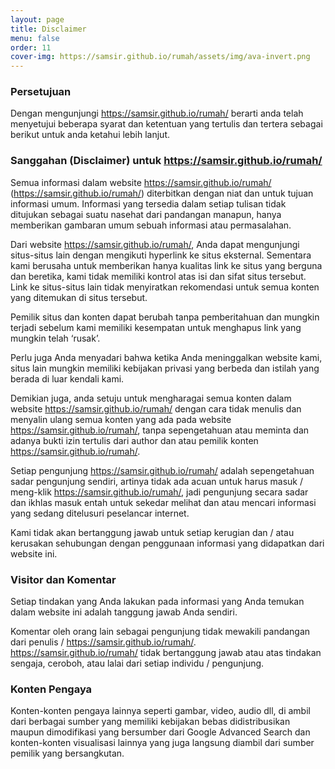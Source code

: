 ```yaml
---
layout: page
title: Disclaimer
menu: false
order: 11
cover-img: https://samsir.github.io/rumah/assets/img/ava-invert.png
---
```


### Persetujuan

Dengan mengunjungi https://samsir.github.io/rumah/ berarti anda telah menyetujui beberapa syarat dan ketentuan yang tertulis dan tertera sebagai berikut untuk anda ketahui lebih lanjut.

### Sanggahan (Disclaimer) untuk https://samsir.github.io/rumah/

Semua informasi dalam website https://samsir.github.io/rumah/ (https://samsir.github.io/rumah/) diterbitkan dengan niat dan untuk tujuan informasi umum. Informasi yang tersedia dalam setiap tulisan tidak ditujukan sebagai suatu nasehat dari pandangan manapun, hanya memberikan gambaran umum sebuah informasi atau permasalahan.

Dari website https://samsir.github.io/rumah/, Anda dapat mengunjungi situs-situs lain dengan mengikuti hyperlink ke situs eksternal. Sementara kami berusaha untuk memberikan hanya kualitas link ke situs yang berguna dan beretika, kami tidak memiliki kontrol atas isi dan sifat situs tersebut. Link ke situs-situs lain tidak menyiratkan rekomendasi untuk semua konten yang ditemukan di situs tersebut.

Pemilik situs dan konten dapat berubah tanpa pemberitahuan dan mungkin terjadi sebelum kami memiliki kesempatan untuk menghapus link yang mungkin telah ‘rusak’.

Perlu juga Anda menyadari bahwa ketika Anda meninggalkan website kami, situs lain mungkin memiliki kebijakan privasi yang berbeda dan istilah yang berada di luar kendali kami.

Demikian juga, anda setuju untuk mengharagai semua konten dalam website https://samsir.github.io/rumah/ dengan cara tidak menulis dan menyalin ulang semua konten yang ada pada website https://samsir.github.io/rumah/, tanpa sepengetahuan atau meminta dan adanya bukti izin tertulis dari author dan atau pemilik konten https://samsir.github.io/rumah/.

Setiap pengunjung https://samsir.github.io/rumah/ adalah sepengetahuan sadar pengunjung sendiri, artinya tidak ada acuan untuk harus masuk / meng-klik https://samsir.github.io/rumah/, jadi pengunjung secara sadar dan ikhlas masuk entah untuk sekedar melihat dan atau mencari informasi yang sedang ditelusuri peselancar internet.

Kami tidak akan bertanggung jawab untuk setiap kerugian dan / atau kerusakan sehubungan dengan penggunaan informasi yang didapatkan dari website ini.

### Visitor dan Komentar

Setiap tindakan yang Anda lakukan pada informasi yang Anda temukan dalam website ini adalah tanggung jawab Anda sendiri.

Komentar oleh orang lain sebagai pengunjung tidak mewakili pandangan dari penulis / https://samsir.github.io/rumah/. https://samsir.github.io/rumah/ tidak bertanggung jawab atau atas tindakan sengaja, ceroboh, atau lalai dari setiap individu / pengunjung.

### Konten Pengaya

Konten-konten pengaya lainnya seperti gambar, video, audio dll, di ambil dari berbagai sumber yang memiliki kebijakan bebas didistribusikan maupun dimodifikasi yang bersumber dari Google Advanced Search dan konten-konten visualisasi lainnya yang juga langsung diambil dari sumber pemilik yang bersangkutan.


